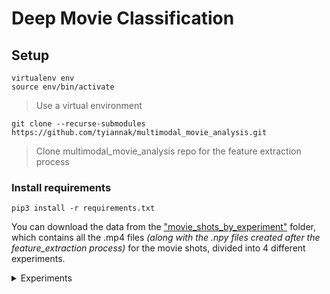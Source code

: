 # Deep Movie Classification

## Setup
```shell
virtualenv env
source env/bin/activate
```
> Use a virtual environment
```shell
git clone --recurse-submodules https://github.com/tyiannak/multimodal_movie_analysis.git
```
> Clone multimodal_movie_analysis repo for the feature extraction process

### Install requirements

```shell
pip3 install -r requirements.txt
```

You can download the data from the ["movie_shots_by_experiment"](https://drive.google.com/drive/folders/1saDBlGxu9SxtYkesu5G14W_zvXy1d5Bv?usp=sharing) folder, which contains all the .mp4 files _(along with the .npy files created after the feature_extraction process)_ for the movie shots, divided into 4 different experiments.

<details><summary>Experiments</summary>
<p> 

Experiment | Number of classes
| :--- | ---: 
Binary   | Non_Static (818 shots) <br /> Static (985 shots)
3_class  | Zoom (152 shots) <br />  Static (985 shots) <br /> Vertical_and_horizontal_movements (342 shots)
4_class  | Vertical_movements (89 shots) <br /> Panoramic (253 shots) <br />Static (985 shots) <br /> Zoom (152 shots)
10_class | Static (985 shots) <br /> Panoramic (207 shots) <br /> Zoom in (51 shots) <br /> Travelling_out (46 shots) <br /> Vertical_static (52 shots) <br /> Aerial (51 shots)<br /> Travelling_in (55 shots)<br /> Vertical_moving (37 shots)<br /> Handled (273 shots)<br /> Panoramic_lateral (46 shots)

</p>
</details>








